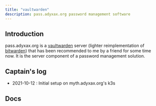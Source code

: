 ```yaml
---
title: "vaultwarden"
description: pass.adyxax.org password management software
---
```


## Introduction

pass.adyxax.org is a [vaultwarden](https://github.com/dani-garcia/vaultwarden) server (lighter reimplementation of [bitwarden](https://bitwarden.com/)) that has been recommended to me by a friend for some time now. It is the server component of a password management solution.

## Captain's log

- 2021-10-12 : Initial setup on myth.adyxax.org's k3s

## Docs
